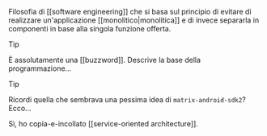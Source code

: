 Filosofia di [[software engineering]] che si basa sul principio di evitare di realizzare un'applicazione [[monolitico|monolitica]] e di invece separarla in componenti in base alla singola funzione offerta.

> [!Tip]
> È assolutamente una [[buzzword]]. Descrive la base della programmazione...

> [!Tip]
> Ricordi quella che sembrava una pessima idea di `matrix-android-sdk2`? Ecco...

Sì, ho copia-e-incollato [[service-oriented architecture]].
